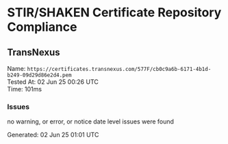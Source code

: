 # STIR/SHAKEN Certificate Repository Compliance

## TransNexus

Name: `https://certificates.transnexus.com/577F/cb0c9a6b-6171-4b1d-b249-09d29d86e2d4.pem`\
Tested At: 02 Jun 25 00:26 UTC\
Time: 101ms

### Issues

no warning, or error, or notice date level issues were found

Generated: 02 Jun 25 01:01 UTC